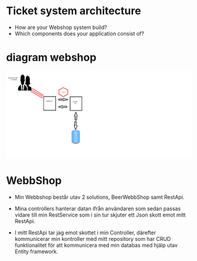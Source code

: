 # Ticket system architecture

* How are your Webshop system build?
* Which components does your application consist of?



#  diagram webshop

<img src="images/Webbshop.png" />

# WebbShop

* Min Webbshop består utav 2 solutions, BeerWebbShop samt RestApi. 

* Mina controllers hanterar datan ifrån användaren som sedan passas vidare till min RestService som i sin tur skjuter ett Json skott 
 emot mitt RestApi. 

* I mitt RestApi tar jag emot skottet i min Controller, därefter kommunicerar min kontroller med mitt repository som har 
CRUD funktionalitet för att kommunicera med min databas med hjälp utav Entity framework.


